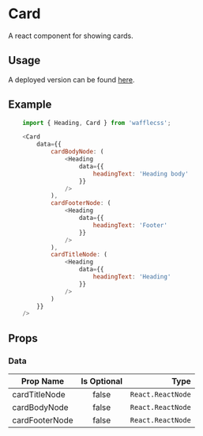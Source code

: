 # Card

A react component for showing cards.

## Usage

A deployed version can be found [here](https://wafflecss-jithinqw.vercel.app/?path=/docs/card--card-template).

## Example

```javascript
    import { Heading, Card } from 'wafflecss';

    <Card
        data={{
            cardBodyNode: (
                <Heading 
                    data={{
                        headingText: 'Heading body'
                    }} 
                />
            ),
            cardFooterNode: (
                <Heading 
                    data={{
                        headingText: 'Footer'
                    }} 
                />
            ),
            cardTitleNode: (
                <Heading 
                    data={{
                        headingText: 'Heading'
                    }} 
                />
            )
        }}
    />
```

## Props

### Data

| Prop Name   |Is Optional    |  Type |
|----------|:-------------:|------:|
| cardTitleNode |  false | `React.ReactNode` |
| cardBodyNode |  false | `React.ReactNode` |
| cardFooterNode |  false | `React.ReactNode` |

